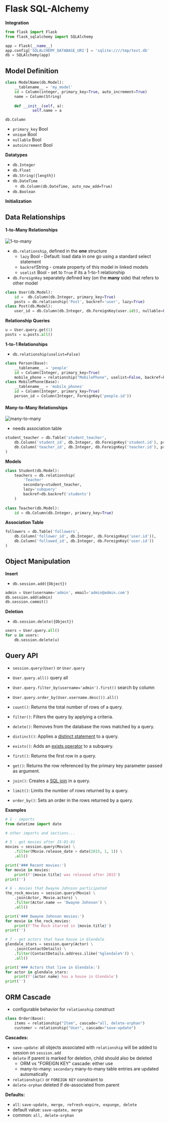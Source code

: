 # Flask SQL-Alchemy





**Integration**

```python
from flask import Flask
from flask_sqlalchemy import SQLAlchemy

app = Flask(__name__)
app.config['SQLALCHEMY_DATABASE_URI'] = 'sqlite:////tmp/test.db'
db = SQLAlchemy(app)
```





## Model Definition

```python
class ModelName(db.Model):
    __tablename__ = 'my_model'
    id = Column(integer, primary_key=True, auto_increment=True)
    name = Column(String)
    
    def __init__(self, a):
        	self.name = a
```





`db.Column`

 - `primary_key` Bool
 - `unique` Bool
 - `nullable` Bool
 - `autoincrement` Bool



**Datatypes**

- `db.Integer`
- `db.Float` 
- `db.String({length})`
- `db.DateTime`
  - `db.Column(db.DateTime, auto_now_add=True)`
- `db.Boolean`

**Initialization**





## Data Relationships

#### 1-to-Many Relationships

![1-to-many](img\1-to-many.png)

- `db.relationship`, defined in the **one** structure
	- `lazy` Bool - Default: load data in one go using a standard select statement
	- `backref`String - create property of this model in linked models
	- `uselist` Bool - set to `True` if its a 1-to-1 relationship
- `db.ForeignKey` separately defined key (on the **many** side) that refers to other model


```python
class User(db.Model):
    id =  db.Column(db.Integer, primary_key=True)
    posts = db.relationship('Post', backref='user', lazy=True)
class Post(db.Model):
	user_id = db.Column(db.Integer, db.ForeignKey(user.id)), nullable=False)
```

**Relationship Queries**

```python
u = User.query.get(1)
posts = u.posts.all()
```



**1-to-1 Relationships**

- `db.relationship(uselist=False)`

```python
class Person(Base):
    __tablename__ = 'people'
    id = Column(Integer, primary_key=True)
    mobile_phone = relationship("MobilePhone", uselist=False, backref=backref("person"))
class MobilePhone(Base):
    __tablename__ = 'mobile_phones'
    id = Column(Integer, primary_key=True)
    person_id = Column(Integer, ForeignKey('people.id'))
```

#### Many-to-Many Relationships

![many-to-many](img\many-to-many.png)

- needs association table

```python
student_teacher = db.Table('student_teacher',
    db.Column('student_id', db.Integer, db.ForeignKey('student.id'), primary_key=True),
    db.Column('teacher_id', db.Integer, db.ForeignKey('teacher.id'), primary_key=True)
)
```

**Models**

```python
class Student(db.Model):
    teachers = db.relationship(
    	'Teacher'
        secondary=student_teacher,
        lazy='subquery'
        backref=db.backref('students')
    )
    
class Teacher(db.Model):
    id = db.Column(db.Integer, primary_key=True)
```





**Association Table**

```python
followers = db.Table('followers',
    db.Column('follower_id', db.Integer, db.ForeignKey('user.id')),
    db.Column('followed_id', db.Integer, db.ForeignKey('user.id'))
)
```






## Object Manipulation

**Insert**
- `db.session.add({Object})`

```python
admin = User(username='admin', email='admin@admin.com')
db.session.add(admin)
db.session.commit()
```

**Deletion**
- `db.session.delete({Object})`

```python
users = User.query.all()
for u in users:
	db.session.delete(u)
```



## Query API

- `session.query(User)` or `User.query`





- `User.query.all()` query all
- `User.query.filter_by(username='admin').first()` search by column
- `User.query.order_by(User.username.desc()).all()`





- `count()`: Returns the total number of rows of a query.
- `filter()`: Filters the query by applying a criteria.
- `delete()`: Removes from the database the rows matched by a query.
- `distinct()`: Applies a [distinct statement](https://www.w3schools.com/sql/sql_distinct.asp) to a query.
- `exists()`: Adds an [exists operator](https://www.w3schools.com/sql/sql_exists.asp) to a subquery.
- `first()`: Returns the first row in a query.
- `get()`: Returns the row referenced by the primary key parameter passed as argument.
- `join()`: Creates a [SQL join](https://www.w3schools.com/sql/sql_join.asp) in a query.
- `limit()`: Limits the number of rows returned by a query.
- `order_by()`: Sets an order in the rows returned by a query.





**Examples**

```python
# 1 - imports
from datetime import date

# other imports and sections...

# 5 - get movies after 15-01-01
movies = session.query(Movie) \
    .filter(Movie.release_date > date(2015, 1, 1)) \
    .all()

print('### Recent movies:')
for movie in movies:
    print(f'{movie.title} was released after 2015')
print('')

# 6 - movies that Dwayne Johnson participated
the_rock_movies = session.query(Movie) \
    .join(Actor, Movie.actors) \
    .filter(Actor.name == 'Dwayne Johnson') \
    .all()

print('### Dwayne Johnson movies:')
for movie in the_rock_movies:
    print(f'The Rock starred in {movie.title}')
print('')

# 7 - get actors that have house in Glendale
glendale_stars = session.query(Actor) \
    .join(ContactDetails) \
    .filter(ContactDetails.address.ilike('%glendale%')) \
    .all()

print('### Actors that live in Glendale:')
for actor in glendale_stars:
    print(f'{actor.name} has a house in Glendale')
print('')
```





## ORM Cascade

- configurable behavior for `relationship` construct


```python
class Order(Base):
    items = relationship("Item", cascade="all, delete-orphan")
    customer = relationship("User", cascade="save-update")
```


**Cascades:**
- `save-update`: all objects associated with `relationship` will be added to session on `session.add`
- `delete` if parent is marked for deletion, child should also be deleted
	- ORM vs "FOREIGN KEY" cascade: either use
	- many-to-many: `secondary` many-to-many table entries are updated automatically
- `relationship()` or `FOREIGN KEY` constraint to 
- `delete-orphan` deleted if de-associated from parent

**Defaults:**
- `all`: `save-update, merge, refresh-expire, expunge, delete`
- default value: `save-update, merge`
- common: `all, delete-orphan`

